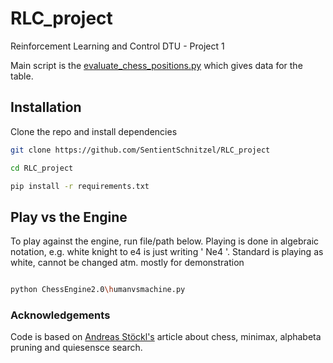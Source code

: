 # RLC_project
Reinforcement Learning and Control DTU - Project 1

Main script is the [evaluate_chess_positions.py](../blob/master/ChessEngine2.0/evaluate_chess_positions.py) which gives data for the table.

## Installation
Clone the repo and install dependencies
```bash
git clone https://github.com/SentientSchnitzel/RLC_project

cd RLC_project

pip install -r requirements.txt
```

## Play vs the Engine
To play against the engine, run file/path below.
Playing is done in algebraic notation, e.g. white knight to e4 is just writing ' Ne4 '. 
Standard is playing as white, cannot be changed atm. mostly for demonstration
```bash

python ChessEngine2.0\humanvsmachine.py

```

### Acknowledgements
Code is based on [Andreas Stöckl's](https://medium.datadriveninvestor.com/an-incremental-evaluation-function-and-a-testsuite-for-computer-chess-6fde22aac137) article about chess, minimax, alphabeta pruning and quiesensce search.
